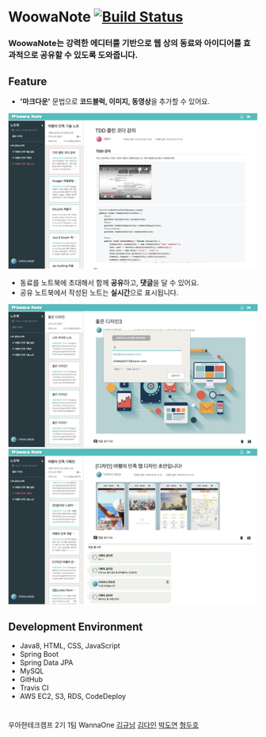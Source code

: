 # WoowaNote [![Build Status](https://travis-ci.org/wwh-techcamp-2018/team1-WannaOne.svg?branch=develop)](https://travis-ci.org/wwh-techcamp-2018/team1-WannaOne)

### **WoowaNote**는 강력한 에디터를 기반으로 웹 상의 동료와 아이디어를 효과적으로 공유할 수 있도록 도와줍니다.
  
## Feature
- **'마크다운'** 문법으로 **코드블럭, 이미지, 동영상**을 추가할 수 있어요.
  
![woowanote](./proposal/images/readme-woowanote1.png)
- 동료를 노트북에 초대해서 함께 **공유**하고, **댓글**을 달 수 있어요.
- 공유 노트북에서 작성된 노트는 **실시간**으로 표시됩니다.
    
![woowanote](./proposal/images/readme-woowanote2.png)
![woowanote](./proposal/images/readme-woowanote3.png)

## Development Environment
- Java8, HTML, CSS, JavaScript
- Spring Boot
- Spring Data JPA
- MySQL
- GitHub
- Travis CI
- AWS EC2, S3, RDS, CodeDeploy
  
#
우아한테크캠프 2기 1팀 WannaOne [김규남](https://github.com/tramyu) [김다인](https://github.com/dain7672) [박도연](https://github.com/doooyeon) [형두호](https://github.com/dooho-h)
